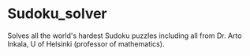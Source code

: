 # Sudoku_solver
Solves all the world's hardest Sudoku puzzles including all from Dr. Arto Inkala, U  of Helsinki (professor of mathematics).
